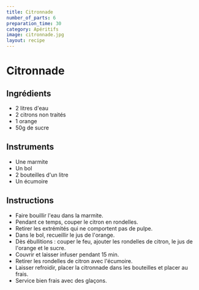 ```yaml
---
title: Citronnade
number_of_parts: 6
preparation_time: 30
category: Apéritifs
image: citronnade.jpg
layout: recipe
---
```

# Citronnade

## Ingrédients

- 2 litres d'eau
- 2 citrons non traités
- 1 orange
- 50g de sucre

## Instruments

- Une marmite
- Un bol
- 2 bouteilles d'un litre
- Un écumoire

## Instructions

- Faire bouillir l'eau dans la marmite.
- Pendant ce temps, couper le citron en rondelles.
- Retirer les extrémités qui ne comportent pas de pulpe.
- Dans le bol, recueillir le jus de l'orange.
- Dès ébullitions : couper le feu, ajouter les rondelles de citron, le jus de l'orange et le sucre.
- Couvrir et laisser infuser pendant 15 min.
- Retirer les rondelles de citron avec l'écumoire.
- Laisser refroidir, placer la citronnade dans les bouteilles et placer au frais.
- Service bien frais avec des glaçons.
